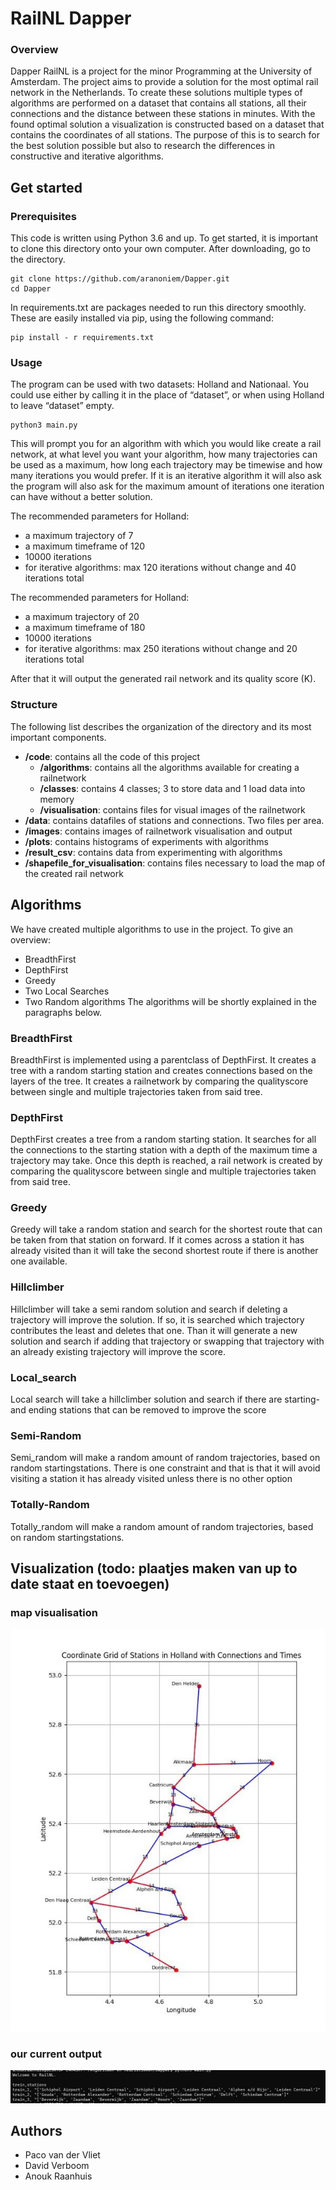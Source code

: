 # RailNL Dapper
### Overview
Dapper RailNL is a project for the minor Programming at the University of Amsterdam. The project aims to provide a solution for the most optimal rail network in the Netherlands. To create  these solutions multiple types of algorithms are performed on a dataset that contains all stations, all their connections and the distance between these stations in minutes. With the found optimal solution a visualization is constructed based on a dataset that contains the coordinates of all stations. The purpose of this is to search for the best solution possible but also to research the differences in constructive and iterative algorithms. 

## Get started
### Prerequisites
This code is written using Python 3.6 and up. To get started, it is important to clone this directory onto your own computer. After downloading, go to the directory.

```
git clone https://github.com/aranoniem/Dapper.git
cd Dapper
```

In requirements.txt are packages needed to run this directory smoothly. These are easily installed via pip, using the following command:

```
pip install - r requirements.txt
```

### Usage
The program can be used with two datasets: Holland and Nationaal. You could use either by calling it in the place of “dataset”, or when using Holland to leave “dataset” empty.

```
python3 main.py
```

This will prompt you for an algorithm with which you would like create a rail network, at what level you want your algorithm, how many trajectories can be used as a maximum, how long each trajectory may be timewise and how many iterations you would prefer. If it is an iterative algorithm it will also ask the program will also ask for the maximum amount of iterations one iteration can have without a better solution.

The recommended parameters for Holland:
* a maximum trajectory of 7
* a maximum timeframe of 120
* 10000 iterations
* for iterative algorithms: max 120 iterations without change and 40 iterations total

The recommended parameters for Holland:
* a maximum trajectory of 20
* a maximum timeframe of 180
* 10000 iterations
* for iterative algorithms: max 250 iterations without change and 20 iterations total

 After that it will output the generated rail network and its quality score (K).

### Structure 
The following list describes the organization of the directory and its most important components.
* **/code**: contains all the code of this project
    * **/algorithms**: contains all the algorithms available for creating a railnetwork
    * **/classes**: contains 4 classes; 3 to store data and 1 load data into memory
    * **/visualisation**: contains files for visual images of the railnetwork
* **/data**: contains datafiles of stations and connections. Two files per area.
* **/images**: contains images of railnetwork visualisation and output
* **/plots**: contains histograms of experiments with algorithms
* **/result_csv**: contains data from experimenting with algorithms
* **/shapefile_for_visualisation**: contains files necessary to load the map of the created rail network

## Algorithms
We have created multiple algorithms to use in the project. To give an overview:
* BreadthFirst
* DepthFirst
* Greedy
* Two Local Searches
* Two Random algorithms
The algorithms will be shortly explained in the paragraphs below.

### BreadthFirst
BreadthFirst is implemented using a parentclass of DepthFirst. It creates a tree with a random starting station and creates connections based on the layers of the tree. It creates a railnetwork by comparing the qualityscore between single and multiple trajectories taken from said tree.

### DepthFirst
DepthFirst creates a tree from a random starting station. It searches for all the connections to the starting station with a depth of the maximum time a trajectory may take. Once this depth is reached, a rail network is created by comparing the qualityscore between single and multiple trajectories taken from said tree.

### Greedy
Greedy will take a random station and search for the shortest route that can be taken from that station on forward. If it comes across a station it has already visited than it will take the second shortest route if there is another one available.

### Hillclimber
Hillclimber will take a semi random solution and search if deleting a trajectory will improve the solution. If so, it is searched which trajectory contributes the least and deletes that one. Than it will generate a new solution and search if adding that trajectory or swapping that trajectory with an already existing trajectory will improve the score. 

### Local_search
Local search will take a hillclimber solution and search if there are starting- and ending stations that can be removed to improve the score

### Semi-Random
Semi_random will make a random amount of random trajectories, based on random startingstations. There is one constraint and that is that it will avoid visiting a station it has already visited unless there is no other option

### Totally-Random
Totally_random will make a random amount of random trajectories, based on random startingstations.

## Visualization (todo: plaatjes maken van up to date staat en toevoegen)
### map visualisation
![Map visualisation](/images/Map%20of%20railNL%20v1.jpg)

### our current output
![Current output](/images/RailNL%20output%2012%201%202024.png)
## Authors
* Paco van der Vliet
* David Verboom
* Anouk Raanhuis
